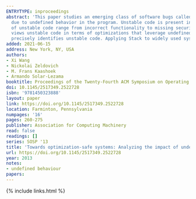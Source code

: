 ```yaml
---
ENTRYTYPE: inproceedings
abstract: 'This paper studies an emerging class of software bugs called optimization-unstable code: code that is unexpectedly discarded by compiler optimizations
  due to undefined behavior in the program. Unstable code is present in many systems, including the Linux kernel and the Postgres database. The consequences
  of unstable code range from incorrect functionality to missing security checks.To reason about unstable code, this paper proposes a novel model, which
  views unstable code in terms of optimizations that leverage undefined behavior. Using this model, we introduce a new static checker called Stack that
  precisely identifies unstable code. Applying Stack to widely used systems has uncovered 160 new bugs that have been confirmed and fixed by developers.'
added: 2021-06-15
address: New York, NY, USA
authors:
- Xi Wang
- Nickolai Zeldovich
- M. Frans Kaashoek
- Armando Solar-Lezama
booktitle: Proceedings of the Twenty-Fourth ACM Symposium on Operating Systems Principles
doi: 10.1145/2517349.2522728
isbn: '9781450323888'
layout: paper
link: https://doi.org/10.1145/2517349.2522728
location: Farminton, Pennsylvania
numpages: '16'
pages: 260-275
publisher: Association for Computing Machinery
read: false
readings: []
series: SOSP '13
title: 'Towards optimization-safe systems: Analyzing the impact of undefined behavior'
url: https://doi.org/10.1145/2517349.2522728
year: 2013
notes:
- undefined behaviour
papers:
---
```

{% include links.html %}
